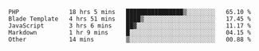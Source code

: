 <!--START_SECTION:waka-->

```text
PHP              18 hrs 5 mins   ████████████████▒░░░░░░░░   65.10 %
Blade Template   4 hrs 51 mins   ████▒░░░░░░░░░░░░░░░░░░░░   17.45 %
JavaScript       3 hrs 6 mins    ██▓░░░░░░░░░░░░░░░░░░░░░░   11.17 %
Markdown         1 hr 9 mins     █░░░░░░░░░░░░░░░░░░░░░░░░   04.15 %
Other            14 mins         ▒░░░░░░░░░░░░░░░░░░░░░░░░   00.88 %
```

<!--END_SECTION:waka-->
